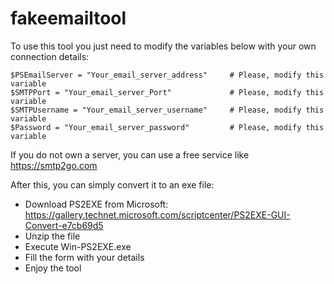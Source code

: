 # fakeemailtool

To use this tool you just need to modify the variables below with your own connection details:

    $PSEmailServer = "Your_email_server_address"     # Please, modify this variable
    $SMTPPort = "Your_email_server_Port"             # Please, modify this variable
    $SMTPUsername = "Your_email_server_username"     # Please, modify this variable
    $Password = "Your_email_server_password"         # Please, modify this variable

If you do not own a server, you can use a free service like https://smtp2go.com

After this, you can simply convert it to an exe file:
- Download PS2EXE from Microsoft: https://gallery.technet.microsoft.com/scriptcenter/PS2EXE-GUI-Convert-e7cb69d5
- Unzip the file
- Execute Win-PS2EXE.exe
- Fill the form with your details
- Enjoy the tool
